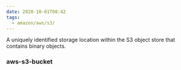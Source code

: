 ```yaml
---
date: 2020-10-01T08:42
tags:
  - amazon/aws/s3/
---
```


A uniquely identified storage location within the S3 object store that contains binary objects.


### aws-s3-bucket

